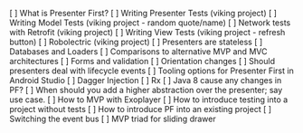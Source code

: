 [ ] What is Presenter First?
[ ] Writing Presenter Tests (viking project)
[ ] Writing Model Tests (viking project - random quote/name)
[ ] Network tests with Retrofit (viking project)
[ ] Writing View Tests (viking project - refresh button)
[ ] Robolectric (viking project)
[ ] Presenters are stateless
[ ] Databases and Loaders
[ ] Comparisons to alternative MVP and MVC architectures
[ ] Forms and validation
[ ] Orientation changes
[ ] Should presenters deal with lifecycle events
[ ] Tooling options for Presenter First in Android Studio
[ ] Dagger Injection
[ ] Rx
[ ] Java 8 cause any changes in PF?
[ ] When should you add a higher abstraction over the presenter; say use case.
[ ] How to MVP with Exoplayer
[ ] How to introduce testing into a project without tests
[ ] How to introduce PF into an existing project
[ ] Switching the event bus
[ ] MVP triad for sliding drawer
